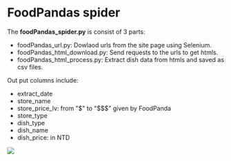 # FoodPandas spider
The __foodPandas_spider.py__ is consist of 3 parts:
- foodPandas_url.py: Dowlaod urls from the site page using Selenium.
- foodPandas_html_download.py: Send requests to the urls to get htmls.
- foodPandas_html_process.py: Extract dish data from htmls and saved as csv files.


Out put columns include:
- extract_date
- store_name
- store_price_lv: from "$" to "$$$" given by FoodPanda
- store_type
- dish_type
- dish_name
- dish_price: in NTD

![](https://github.com/ShihWen/FoodPandas_spider/blob/master/image/data_sample_img.png)
